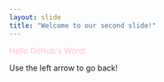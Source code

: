 ```yaml
---
layout: slide
title: "Welcome to our second slide!"
---
```

<p style="color: pink;">Hello GitHub's Word!</p>
Use the left arrow to go back!
